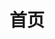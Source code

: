 ---
# https://vitepress.dev/reference/default-theme-home-page
layout: home
title: 首页
lang: zh-CN

hero:
  name: "航天模拟器汉化包"
  tagline: Simplified Chinese language pack for Spaceflight simulator
  image:
    src: /icon.png
    alt: VitePress
  actions:
    - theme: brand
      text: 了解详细
      link: /get
    - theme: alt
      text: 更新日志
      link: /changelog

features:
  - title: 稳定更新
    details: 从2021年起我们已持续更新三年，具备稳定性和长期维护性
  - title: 精心打磨
    details: 汉化内容经过反复修订和打磨，我们对于翻译质量有高度的关注
  - title: 整齐划一
    details: 我们注重视觉上的统一，使用我们的汉化包后您可以看到主页内容极为整齐
  - title: 开放共享
    details: 我们的项目允许您进行任意的修改，仅需注明原作者即可
---